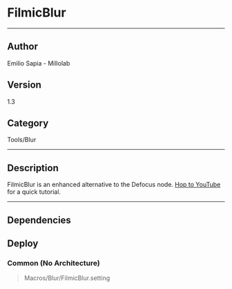 # FilmicBlur
___

## Author
Emilio Sapia - Millolab

## Version
1.3

## Category
Tools/Blur

___

## Description
<p>FilmicBlur is an enhanced alternative to the Defocus node. <a href="https://youtu.be/UvWls1VJUbE">Hop to YouTube</a> for a quick tutorial.</p>

___

## Dependencies

## Deploy

### Common (No Architecture)

> Macros/Blur/FilmicBlur.setting  
